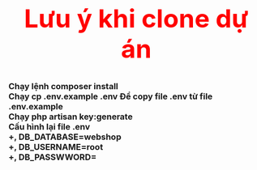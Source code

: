 <h1 style="color:red; text-align: center;font-size: 50px;"><b> Lưu ý khi clone dự án</b></h1>
    <h3>
        <span> Chạy lệnh composer install</span><br>
        <span> Chạy cp .env.example .env </span> <span>Để copy file .env từ file .env.example </span><BR>
        <span> Chạy php artisan key:generate</span><br>
        <span> 
            Cấu hình lại file .env <br>
                <span>
                    +, DB_DATABASE=webshop <br>
                    +, DB_USERNAME=root <br>
                    +, DB_PASSWWORD=    <br>
                </span>
            </span>
    </h3>
